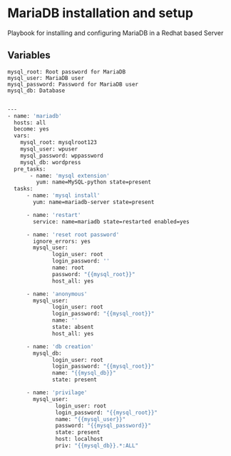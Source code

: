 # MariaDB installation and setup

Playbook for installing and configuring MariaDB in a Redhat based Server

## Variables

    mysql_root: Root password for MariaDB
    mysql_user: MariaDB user
    mysql_password: Password for MariaDB user
    mysql_db: Database


```bash

---
- name: 'mariadb'
  hosts: all
  become: yes
  vars:
    mysql_root: mysqlroot123
    mysql_user: wpuser
    mysql_password: wppassword
    mysql_db: wordpress
  pre_tasks:
       - name: 'mysql extension'
         yum: name=MySQL-python state=present
  tasks:
      - name: 'mysql install'
        yum: name=mariadb-server state=present

      - name: 'restart'
        service: name=mariadb state=restarted enabled=yes

      - name: 'reset root password'
        ignore_errors: yes
        mysql_user:
              login_user: root
              login_password: ''
              name: root
              password: "{{mysql_root}}"
              host_all: yes

      - name: 'anonymous'
        mysql_user:
              login_user: root
              login_password: "{{mysql_root}}"
              name: ''
              state: absent
              host_all: yes

      - name: 'db creation'
        mysql_db:
              login_user: root
              login_password: "{{mysql_root}}"
              name: "{{mysql_db}}"
              state: present

      - name: 'privilage'
        mysql_user:
               login_user: root
               login_password: "{{mysql_root}}"
               name: "{{mysql_user}}"
               password: "{{mysql_password}}"
               state: present
               host: localhost
               priv: "{{mysql_db}}.*:ALL"

```
